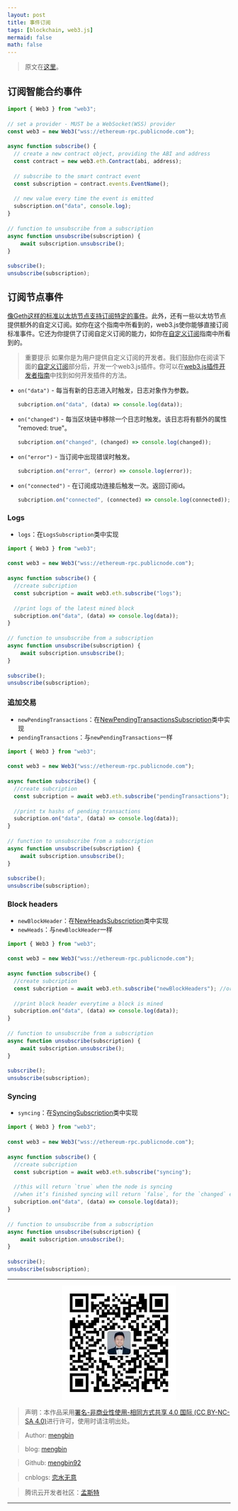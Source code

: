 ```yaml
---
layout: post
title: 事件订阅
tags: [blockchain, web3.js]
mermaid: false
math: false
---  
```


> 原文在[这里](https://docs.web3js.org/guides/events_subscriptions/)。 

## 订阅智能合约事件  

```javascript
import { Web3 } from "web3";

// set a provider - MUST be a WebSocket(WSS) provider
const web3 = new Web3("wss://ethereum-rpc.publicnode.com");

async function subscribe() {
  // create a new contract object, providing the ABI and address
  const contract = new web3.eth.Contract(abi, address);

  // subscribe to the smart contract event
  const subscription = contract.events.EventName();

  // new value every time the event is emitted
  subscription.on("data", console.log);
}

// function to unsubscribe from a subscription
async function unsubscribe(subscription) {
    await subscription.unsubscribe();
}

subscribe();
unsubscribe(subscription);
```  

## 订阅节点事件

[像Geth这样的标准以太坊节点支持订阅特定的事件](https://geth.ethereum.org/docs/interacting-with-geth/rpc/pubsub#supported-subscriptions)。此外，还有一些以太坊节点提供额外的自定义订阅。如你在这个指南中所看到的，web3.js使你能够直接订阅标准事件。它还为你提供了订阅自定义订阅的能力，如你在[自定义订阅](https://docs.web3js.org/guides/events_subscriptions/custom_subscriptions)指南中所看到的。

> 重要提示
> 如果你是为用户提供自定义订阅的开发者。我们鼓励你在阅读下面的[自定义订阅](https://docs.web3js.org/guides/events_subscriptions/custom_subscriptions)部分后，开发一个web3.js插件。你可以在[web3.js插件开发者指南](https://docs.web3js.org/guides/web3_plugin_guide/plugin_authors)中找到如何开发插件的方法。

- `on("data")` - 每当有新的日志进入时触发，日志对象作为参数。
  
  ```javascript
  subcription.on("data", (data) => console.log(data));
  ```

- `on("changed")` - 每当区块链中移除一个日志时触发。该日志将有额外的属性 "removed: true"。
  
  ```javascript
  subcription.on("changed", (changed) => console.log(changed));
  ```

- `on("error")` - 当订阅中出现错误时触发。
  
  ```javascript
  subcription.on("error", (error) => console.log(error));
  ```

- `on("connected")` - 在订阅成功连接后触发一次。返回订阅id。
  
  ```javascript
  subcription.on("connected", (connected) => console.log(connected));
  ```  

### Logs  

- `logs`：在`LogsSubscription`类中实现  

```javascript
import { Web3 } from "web3";

const web3 = new Web3("wss://ethereum-rpc.publicnode.com");

async function subscribe() {
  //create subcription
  const subcription = await web3.eth.subscribe("logs");

  //print logs of the latest mined block
  subcription.on("data", (data) => console.log(data));
}

// function to unsubscribe from a subscription
async function unsubscribe(subscription) {
    await subscription.unsubscribe();
}

subscribe();
unsubscribe(subscription);
```  

### 追加交易

- `newPendingTransactions`：在[NewPendingTransactionsSubscription](https://docs.web3js.org/api/web3-eth/class/NewPendingTransactionsSubscription)类中实现
- `pendingTransactions`：与`newPendingTransactions`一样

```javascript
import { Web3 } from "web3";

const web3 = new Web3("wss://ethereum-rpc.publicnode.com");

async function subscribe() {
  //create subcription
  const subcription = await web3.eth.subscribe("pendingTransactions"); //or ("newPendingTransactions")

  //print tx hashs of pending transactions
  subcription.on("data", (data) => console.log(data));
}

// function to unsubscribe from a subscription
async function unsubscribe(subscription) {
    await subscription.unsubscribe();
}

subscribe();
unsubscribe(subscription);
```  

### Block headers  

- `newBlockHeader`：在[NewHeadsSubscription](https://docs.web3js.org/api/web3-eth/class/NewHeadsSubscription)类中实现
- `newHeads`：与`newBlockHeader`一样

```javascript
import { Web3 } from "web3";

const web3 = new Web3("wss://ethereum-rpc.publicnode.com");

async function subscribe() {
  //create subcription
  const subcription = await web3.eth.subscribe("newBlockHeaders"); //or ("newHeads")

  //print block header everytime a block is mined
  subcription.on("data", (data) => console.log(data));
}

// function to unsubscribe from a subscription
async function unsubscribe(subscription) {
    await subscription.unsubscribe();
}

subscribe();
unsubscribe(subscription);
```  

### Syncing

- `syncing`：在[SyncingSubscription](https://docs.web3js.org/api/web3-eth/class/SyncingSubscription)类中实现

```javascript
import { Web3 } from "web3";

const web3 = new Web3("wss://ethereum-rpc.publicnode.com");

async function subscribe() {
  //create subcription
  const subcription = await web3.eth.subscribe("syncing");

  //this will return `true` when the node is syncing 
  //when it’s finished syncing will return `false`, for the `changed` event.
  subcription.on("data", (data) => console.log(data));
}

// function to unsubscribe from a subscription
async function unsubscribe(subscription) {
    await subscription.unsubscribe();
}

subscribe();
unsubscribe(subscription);
```  

---

<div align="center">
  <img src="../img/qrcode_wechat.jpg" alt="孟斯特">
</div>

> 声明：本作品采用[署名-非商业性使用-相同方式共享 4.0 国际 (CC BY-NC-SA 4.0)](https://creativecommons.org/licenses/by-nc-sa/4.0/deed.zh)进行许可，使用时请注明出处。  

> Author: [mengbin](mengbin1992@outlook.com)  

> blog: [mengbin](https://mengbin.top)  

> Github: [mengbin92](https://mengbin92.github.io/)  

> cnblogs: [恋水无意](https://www.cnblogs.com/lianshuiwuyi/)  

> 腾讯云开发者社区：[孟斯特](https://cloud.tencent.com/developer/user/6649301)  

---

